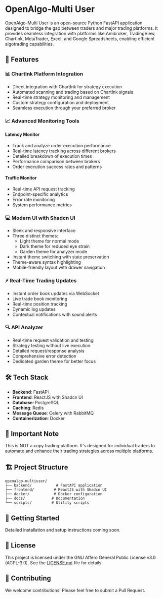# OpenAlgo-Multi User

OpenAlgo-Multi User is an open-source Python FastAPI application designed to bridge the gap between traders and major trading platforms. It provides seamless integration with platforms like Amibroker, TradingView, ChartInk, MetaTrader, Excel, and Google Spreadsheets, enabling efficient algotrading capabilities.

## 🚀 Features

### 📊 ChartInk Platform Integration
- Direct integration with ChartInk for strategy execution
- Automated scanning and trading based on ChartInk signals
- Real-time strategy monitoring and management
- Custom strategy configuration and deployment
- Seamless execution through your preferred broker

### 📈 Advanced Monitoring Tools
#### Latency Monitor
- Track and analyze order execution performance
- Real-time latency tracking across different brokers
- Detailed breakdown of execution times
- Performance comparison between brokers
- Order execution success rates and patterns

#### Traffic Monitor
- Real-time API request tracking
- Endpoint-specific analytics
- Error rate monitoring
- System performance metrics

### 💻 Modern UI with Shadcn UI
- Sleek and responsive interface
- Three distinct themes:
  - Light theme for normal mode
  - Dark theme for reduced eye strain
  - Garden theme for analyzer mode
- Instant theme switching with state preservation
- Theme-aware syntax highlighting
- Mobile-friendly layout with drawer navigation

### ⚡ Real-Time Trading Updates
- Instant order book updates via WebSocket
- Live trade book monitoring
- Real-time position tracking
- Dynamic log updates
- Contextual notifications with sound alerts

### 🔍 API Analyzer
- Real-time request validation and testing
- Strategy testing without live execution
- Detailed request/response analysis
- Comprehensive error detection
- Dedicated garden theme for better focus

## 🛠 Tech Stack
- **Backend**: FastAPI
- **Frontend**: ReactJS with Shadcn UI
- **Database**: PostgreSQL
- **Caching**: Redis
- **Message Queue**: Celery with RabbitMQ
- **Containerization**: Docker

## 📝 Important Note
This is NOT a copy trading platform. It's designed for individual traders to automate and enhance their trading strategies across multiple platforms.

## 🏗 Project Structure
```
openalgo-multiuser/
├── backend/           # FastAPI application
├── frontend/         # ReactJS with Shadcn UI
├── docker/           # Docker configuration
├── docs/            # Documentation
└── scripts/         # Utility scripts
```

## 🚀 Getting Started
Detailed installation and setup instructions coming soon.

## 📄 License
This project is licensed under the GNU Affero General Public License v3.0 (AGPL-3.0). See the [LICENSE.md](LICENSE.md) file for details.

## 🤝 Contributing
We welcome contributions! Please feel free to submit a Pull Request.
